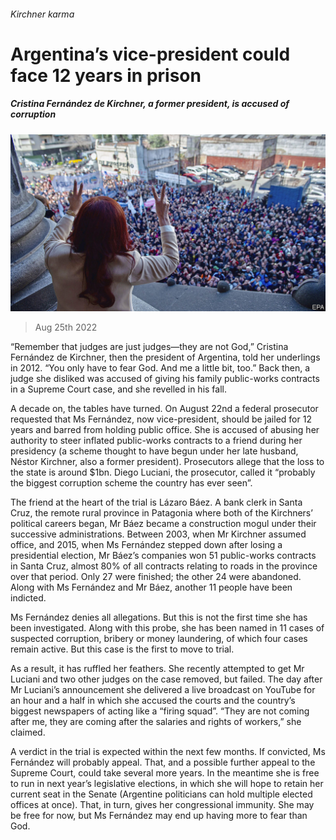 ###### Kirchner karma

# Argentina’s vice-president could face 12 years in prison 

##### Cristina Fernández de Kirchner, a former president, is accused of corruption 

![image](images/20220827_AMP003.jpg) 

> Aug 25th 2022 

“Remember that judges are just judges—they are not God,” Cristina Fernández de Kirchner, then the president of Argentina, told her underlings in 2012. “You only have to fear God. And me a little bit, too.” Back then, a judge she disliked was accused of giving his family public-works contracts in a Supreme Court case, and she revelled in his fall. 

A decade on, the tables have turned. On August 22nd a federal prosecutor requested that Ms Fernández, now vice-president, should be jailed for 12 years and barred from holding public office. She is accused of abusing her authority to steer inflated public-works contracts to a friend during her presidency (a scheme thought to have begun under her late husband, Néstor Kirchner, also a former president). Prosecutors allege that the loss to the state is around $1bn. Diego Luciani, the prosecutor, called it “probably the biggest corruption scheme the country has ever seen”.

The friend at the heart of the trial is Lázaro Báez. A bank clerk in Santa Cruz, the remote rural province in Patagonia where both of the Kirchners’ political careers began, Mr Báez became a construction mogul under their successive administrations. Between 2003, when Mr Kirchner assumed office, and 2015, when Ms Fernández stepped down after losing a presidential election, Mr Báez’s companies won 51 public-works contracts in Santa Cruz, almost 80% of all contracts relating to roads in the province over that period. Only 27 were finished; the other 24 were abandoned. Along with Ms Fernández and Mr Báez, another 11 people have been indicted.

Ms Fernández denies all allegations. But this is not the first time she has been investigated. Along with this probe, she has been named in 11 cases of suspected corruption, bribery or money laundering, of which four cases remain active. But this case is the first to move to trial. 

As a result, it has ruffled her feathers. She recently attempted to get Mr Luciani and two other judges on the case removed, but failed. The day after Mr Luciani’s announcement she delivered a live broadcast on YouTube for an hour and a half in which she accused the courts and the country’s biggest newspapers of acting like a “firing squad”. “They are not coming after me, they are coming after the salaries and rights of workers,” she claimed. 

A verdict in the trial is expected within the next few months. If convicted, Ms Fernández will probably appeal. That, and a possible further appeal to the Supreme Court, could take several more years. In the meantime she is free to run in next year’s legislative elections, in which she will hope to retain her current seat in the Senate (Argentine politicians can hold multiple elected offices at once). That, in turn, gives her congressional immunity. She may be free for now, but Ms Fernández may end up having more to fear than God. 


